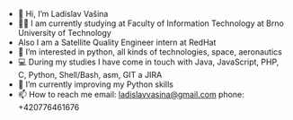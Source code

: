 - 👋 Hi, I’m Ladislav Vašina
- :man_student: I am currently studying at Faculty of Information Technology at Brno University of Technology
- Also I am a Satellite Quality Engineer intern at RedHat
- 👀 I’m interested in python, all kinds of technologies, space, aeronautics
- :computer: During my studies I have come in touch with Java, JavaScript, PHP, C, Python, Shell/Bash, asm, GIT a JIRA
- 🌱 I’m currently improving my Python skills
- 📫 How to reach me 
     email: ladislavvasina@gmail.com
     phone: +420776461676

<!---
LadislavVasina1/LadislavVasina1 is a ✨ special ✨ repository because its `README.md` (this file) appears on your GitHub profile.
You can click the Preview link to take a look at your changes.
--->
